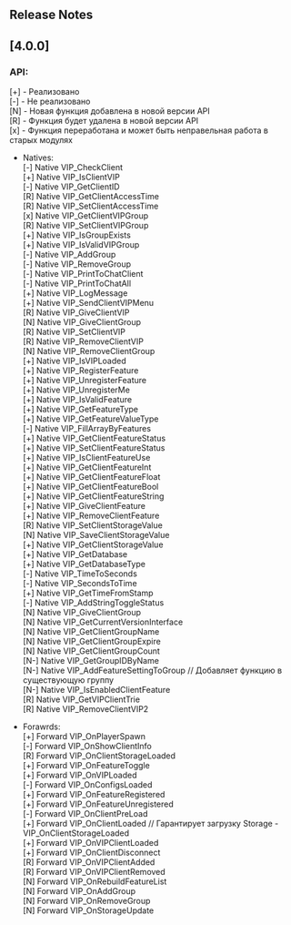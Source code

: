 ## Release Notes

## [4.0.0]

### API:
[+] - Реализовано  
[-] - Не реализовано  
[N] - Новая функция добавлена в новой версии API  
[R] - Функция будет удалена в новой версии API  
[x] - Функция переработана и может быть неправельная работа в старых модулях  

- Natives:  
[-] Native VIP_CheckClient  
[+] Native VIP_IsClientVIP  
[-] Native VIP_GetClientID  
[R] Native VIP_GetClientAccessTime  
[R] Native VIP_SetClientAccessTime  
[x] Native VIP_GetClientVIPGroup  
[R] Native VIP_SetClientVIPGroup  
[+] Native VIP_IsGroupExists  
[+] Native VIP_IsValidVIPGroup  
[-] Native VIP_AddGroup  
[-] Native VIP_RemoveGroup  
[-] Native VIP_PrintToChatClient  
[-] Native VIP_PrintToChatAll  
[+] Native VIP_LogMessage  
[+] Native VIP_SendClientVIPMenu  
[R] Native VIP_GiveClientVIP  
[N] Native VIP_GiveClientGroup  
[R] Native VIP_SetClientVIP  
[R] Native VIP_RemoveClientVIP  
[N] Native VIP_RemoveClientGroup  
[+] Native VIP_IsVIPLoaded  
[+] Native VIP_RegisterFeature  
[+] Native VIP_UnregisterFeature  
[+] Native VIP_UnregisterMe  
[+] Native VIP_IsValidFeature  
[+] Native VIP_GetFeatureType  
[+] Native VIP_GetFeatureValueType  
[-] Native VIP_FillArrayByFeatures  
[+] Native VIP_GetClientFeatureStatus  
[+] Native VIP_SetClientFeatureStatus  
[+] Native VIP_IsClientFeatureUse  
[+] Native VIP_GetClientFeatureInt  
[+] Native VIP_GetClientFeatureFloat  
[+] Native VIP_GetClientFeatureBool  
[+] Native VIP_GetClientFeatureString  
[+] Native VIP_GiveClientFeature  
[+] Native VIP_RemoveClientFeature  
[R] Native VIP_SetClientStorageValue  
[N] Native VIP_SaveClientStorageValue  
[+] Native VIP_GetClientStorageValue  
[+] Native VIP_GetDatabase  
[+] Native VIP_GetDatabaseType  
[-] Native VIP_TimeToSeconds  
[-] Native VIP_SecondsToTime  
[+] Native VIP_GetTimeFromStamp  
[-] Native VIP_AddStringToggleStatus  
[N] Native VIP_GiveClientGroup  
[N] Native VIP_GetCurrentVersionInterface  
[N] Native VIP_GetClientGroupName  
[N] Native VIP_GetClientGroupExpire  
[N] Native VIP_GetClientGroupCount  
[N-] Native VIP_GetGroupIDByName  
[N-] Native VIP_AddFeatureSettingToGroup // Добавляет функцию в существующую группу  
[N-] Native VIP_IsEnabledClientFeature  
[R] Native VIP_GetVIPClientTrie  
[R] Native VIP_RemoveClientVIP2  

- Forawrds:  
[+] Forward VIP_OnPlayerSpawn  
[-] Forward VIP_OnShowClientInfo  
[R] Forward VIP_OnClientStorageLoaded  
[+] Forward VIP_OnFeatureToggle  
[+] Forward VIP_OnVIPLoaded  
[-] Forward VIP_OnConfigsLoaded  
[+] Forward VIP_OnFeatureRegistered  
[+] Forward VIP_OnFeatureUnregistered  
[-] Forward VIP_OnClientPreLoad  
[+] Forward VIP_OnClientLoaded   // Гарантирует загрузку Storage - VIP_OnClientStorageLoaded  
[+] Forward VIP_OnVIPClientLoaded  
[+] Forward VIP_OnClientDisconnect  
[R] Forward VIP_OnVIPClientAdded  
[R] Forward VIP_OnVIPClientRemoved  
[N] Forward VIP_OnRebuildFeatureList  
[N] Forward VIP_OnAddGroup  
[N] Forward VIP_OnRemoveGroup  
[N] Forward VIP_OnStorageUpdate 
